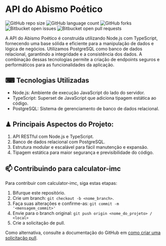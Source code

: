# API do Abismo Poético

![GitHub repo size](https://img.shields.io/github/repo-size/FariassArthur/calculator-imc?style=for-the-badge)
![GitHub language count](https://img.shields.io/github/languages/count/FariassArthur/calculator-imc?style=for-the-badge)
![GitHub forks](https://img.shields.io/github/forks/FariassArthur/calculator-imc?style=for-the-badge)
![Bitbucket open issues](https://img.shields.io/bitbucket/issues/FariassArthur/calculator-imc?style=for-the-badge)
![Bitbucket open pull requests](https://img.shields.io/bitbucket/pr-raw/FariassArthur/calculator-imc?style=for-the-badge)

A API do Abismo Poético é construída utilizando Node.js com TypeScript, fornecendo uma base sólida e eficiente para a manipulação de dados e lógica de negócios. Utilizamos PostgreSQL como banco de dados relacional, garantindo a integridade e a consistência dos dados. A combinação dessas tecnologias permite a criação de endpoints seguros e performáticos para as funcionalidades da aplicação.

## ⌨︎ Tecnologias Utilizadas
 - Node.js: Ambiente de execução JavaScript do lado do servidor.
 - TypeScript: Superset de JavaScript que adiciona tipagem estática ao código.
 - PostgreSQL: Sistema de gerenciamento de banco de dados relacional.

## ♟ Principais Aspectos do Projeto:

1. API RESTful com Node.js e TypeScript.
2. Banco de dados relacional com PostgreSQL.
3. Estrutura modular e escalável para fácil manutenção e expansão.
4. Tipagem estática para maior segurança e previsibilidade do código.

## 📫 Contribuindo para calculator-imc

Para contribuir com calculator-imc, siga estas etapas:

1. Bifurque este repositório.
2. Crie um branch: `git checkout -b <nome_branch>`.
3. Faça suas alterações e confirme-as: `git commit -m '<mensagem_commit>'`
4. Envie para o branch original: `git push origin <nome_do_projeto> / <local>`
5. Crie a solicitação de pull.

Como alternativa, consulte a documentação do GitHub em [como criar uma solicitação pull](https://help.github.com/en/github/collaborating-with-issues-and-pull-requests/creating-a-pull-request).
